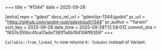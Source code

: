 +++
title = "#1344"
date = 2025-09-28

[extra]
repo = "gdext"
docs_rel_url = "gdext/pr-1344/godot"
pr_url = "https://github.com/godot-rust/gdext/pull/1344"
pr_author = "Yarwin"
sort_key = 2025-09-28
date_time = 2025-09-28T12:58:01Z
commit_sha = "f637e355bc4fca17ade7381f1a5b194106ff6359"
+++

`Callable::from_linked_fn` now returns `R: ToGodot` instead of Variant.
